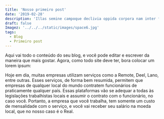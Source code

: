 ```yaml
---
title: 'Nosso primeiro post'
date: '2019-02-28'
description: 'Illas semine campoque declivia oppida corpora nam inter fuit discordia tellus solidumque iunctarum erat: quae terrenae ubi rerum recessit'
draft: false
Imagez: '../../../static/images/space6.jpg'
tags:
  - Blog
  - Primeiro post
---
```


Aqui vai todo o conteúdo do seu blog, e você pode editar e escrever da maneira que mais gostar. Agora, como todo site deve ter, bora colocar um lorem ipsum:

Hoje em dia, muitas empresas utilizam serviços como a Remote, Deel, Lano, entre outras. Esses serviços, de forma bem resumida, permitem que empresas de qualquer local do mundo contratem funcionários de praticamente qualquer país. Essas plataformas vão se adequar a todas às legislações trabalhistas locais e assumir o contrato com o funcionário, no caso você. Portanto, a empresa que você trabalha, tem somente um custo de mensalidade com o serviço, e você vai receber seu salário na moeda local, que no nosso caso é o Real.